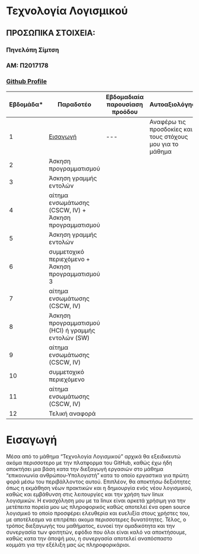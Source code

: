 # Τεχνολογία Λογισμικού

## ΠΡΟΣΩΠΙΚΑ ΣΤΟΙΧΕΙΑ:

### Πηνελόπη Σίμτση
### ΑΜ: Π2017178
### [Github Profile](https://github.com/p17simt/)


| Εβδομάδα* | Παραδοτέο |  Εβδομαδιαία παρουσίαση προόδου | Αυτοαξιολόγηση |
| --- | --- | --- | --- |
| 1 |[Εισαγωγή](#Εισαγωγή) | --- | Αναφέρω τις προσδοκίες και τους στόχους μου για το μάθημα |
| 2 | Άσκηση προγραμματισμού |
| 3 |  Άσκηση γραμμής εντολών |
| 4 | αίτημα ενσωμάτωσης (CSCW, IV)  + Άσκηση προγραμματισμού   |
| 5 | Άσκηση γραμμής εντολών |
| 6 | συμμετοχικό περιεχόμενο +  Άσκηση προγραμματισμού 3 |
| 7 | αίτημα ενσωμάτωσης (CSCW, IV) |
| 8 | Άσκηση προγραμματισμού (HCI) ή γραμμής εντολών (SW) |
| 9 | αίτημα ενσωμάτωσης (CSCW, IV) |
| 10| συμμετοχικό περιεχόμενο |
| 11| αίτημα ενσωμάτωσης (CSCW, IV) |
| 12| Τελική αναφορά |

#
# Εισαγωγή

Μέσα από το μάθημα “Τεχνολογία Λογισμικού” αρχικά θα εξειδικευτώ ακόμα περισσοτερο με την πλατφορμα του GitHub, καθώς έχω ήδη αποκτήσει μια βάση κατα την διεξαγωγή εργασιών στο μάθημα “επικοινωνία ανθρώπου-Υπολογιστή” κατα το οποίο εργαστικα για πρώτη φορά μέσω του περιβάλλοντος αυτού. Επιπλέον, θα αποκτήσω δεξιότητες όπως η εκμάθηση νέων πρακτικών και η δημιουργία ενός νέου λογισμικού, καθώς και εμβάθυνση στις λειτουργίες και την χρήση των linux λογισμικών. Η ενασχόληση μου με τα linux  είναι αρκετά χρήσιμη για την μετέπειτα πορεία μου ως πληροφορικός καθώς αποτελεί ένα open source λογισμικό το οποίο προσφέρει ελευθερία και ευελιξία στους χρήστες του, με αποτέλεσμα να επιτρέπει ακομα περισσοτερες δυνατότητες. Τέλος, ο τρόπος διεξαγωγής του μαθήματος, ευνοεί την ομαδικότητα και την συνεργασία των φοιτητών, εφόδιο που όλοι είναι καλό να αποκτήσουμε, καθώς κατα την άποψή μου, η συνεργασία αποτελεί αναπόσπαστο κομμάτι για την εξέλιξη μας ώς πληροφορικάριοι.
